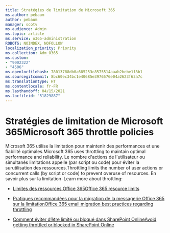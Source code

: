 ```yaml
---
title: Stratégies de limitation de Microsoft 365
ms.author: pebaum
author: pebaum
manager: scotv
ms.audience: Admin
ms.topic: article
ms.service: o365-administration
ROBOTS: NOINDEX, NOFOLLOW
localization_priority: Priority
ms.collection: Adm_O365
ms.custom:
- "9002322"
- "4506"
ms.openlocfilehash: 78013788db0a685253c8575514aaab2bebe1f8b1
ms.sourcegitcommit: 8bc60ec34bc1e40685e3976576e04a2623f63a7c
ms.translationtype: HT
ms.contentlocale: fr-FR
ms.lasthandoff: 04/15/2021
ms.locfileid: "51829887"
---
```

# <a name="microsoft-365-throttle-policies"></a><span data-ttu-id="2d955-102">Stratégies de limitation de Microsoft 365</span><span class="sxs-lookup"><span data-stu-id="2d955-102">Microsoft 365 throttle policies</span></span>

<span data-ttu-id="2d955-103">Microsoft 365 utilise la limitation pour maintenir des performances et une fiabilité optimales.</span><span class="sxs-lookup"><span data-stu-id="2d955-103">Microsoft 365 uses throttling to maintain optimal performance and reliability.</span></span> <span data-ttu-id="2d955-104">Le nombre d'actions de l'utilisateur ou simultanés limitations appelle (par script ou code) pour éviter la surutilisation des ressources.</span><span class="sxs-lookup"><span data-stu-id="2d955-104">Throttling limits the number of user actions or concurrent calls (by script or code) to prevent overuse of resources.</span></span> <span data-ttu-id="2d955-105">En savoir plus sur la limitation :</span><span class="sxs-lookup"><span data-stu-id="2d955-105">Learn more about throttling:</span></span>

- [<span data-ttu-id="2d955-106">Limites des ressources Office 365</span><span class="sxs-lookup"><span data-stu-id="2d955-106">Office 365 resource limits</span></span>](https://docs.microsoft.com/office365/Enterprise/office-365-resource-limits)

- [<span data-ttu-id="2d955-107">Pratiques recommandées pour la migration de la messagerie Office 365 sur la limitation</span><span class="sxs-lookup"><span data-stu-id="2d955-107">Office 365 email migration best practices regarding throttling</span></span>](https://docs.microsoft.com/exchange/mailbox-migration/office-365-migration-best-practices#office-365-throttling)

- [<span data-ttu-id="2d955-108">Comment éviter d’être limité ou bloqué dans SharePoint Online</span><span class="sxs-lookup"><span data-stu-id="2d955-108">Avoid getting throttled or blocked in SharePoint Online</span></span>](https://docs.microsoft.com/sharepoint/dev/general-development/how-to-avoid-getting-throttled-or-blocked-in-sharepoint-online)
